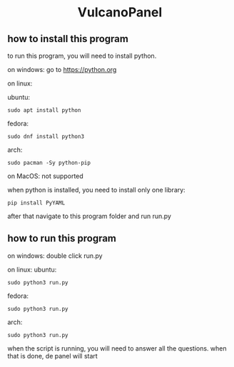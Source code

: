 # <center> **VulcanoPanel** </center>

## **how to install this program**

to run this program, you will need to install python.

on windows:
  go to https://python.org

on linux:

  ubuntu:
```
sudo apt install python
```

  fedora:
```
sudo dnf install python3
```
  arch:

```
sudo pacman -Sy python-pip
```

on MacOS:
  not supported


when python is installed, you need to install only one library:
```
pip install PyYAML
```

after that navigate to this program folder and run run.py

## **how to run this program**

on windows:
  double click run.py

on linux:
  ubuntu:
  ```
  sudo python3 run.py
  ```
  fedora:
  ```
  sudo python3 run.py
  ```
  arch:
  ```
  sudo python3 run.py
  ```


when the script is running, you will need to answer all the questions. when that is done, de panel will start
